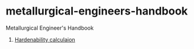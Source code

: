 # metallurgical-engineers-handbook
Metallurgical Engineer's Handbook

1. [Hardenability calculaion](./hardenability-calculation.md)
